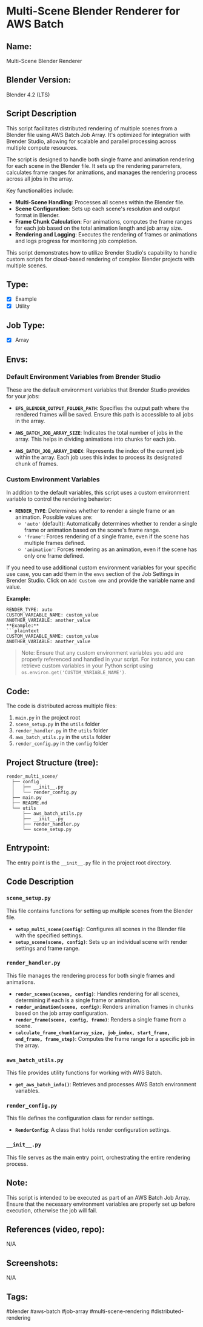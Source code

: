 # Multi-Scene Blender Renderer for AWS Batch

## Name:
Multi-Scene Blender Renderer

## Blender Version:
Blender 4.2 (LTS)

## Script Description
This script facilitates distributed rendering of multiple scenes from a Blender file using AWS Batch Job Array. It's optimized for integration with Brender Studio, allowing for scalable and parallel processing across multiple compute resources.

The script is designed to handle both single frame and animation rendering for each scene in the Blender file. It sets up the rendering parameters, calculates frame ranges for animations, and manages the rendering process across all jobs in the array.

Key functionalities include:
- **Multi-Scene Handling**: Processes all scenes within the Blender file.
- **Scene Configuration**: Sets up each scene's resolution and output format in Blender.
- **Frame Chunk Calculation**: For animations, computes the frame ranges for each job based on the total animation length and job array size.
- **Rendering and Logging**: Executes the rendering of frames or animations and logs progress for monitoring job completion.

This script demonstrates how to utilize Brender Studio's capability to handle custom scripts for cloud-based rendering of complex Blender projects with multiple scenes.

## Type:
- [x] Example
- [x] Utility

## Job Type:
- [x] Array

## Envs:

### Default Environment Variables from Brender Studio
These are the default environment variables that Brender Studio provides for your jobs:

- **`EFS_BLENDER_OUTPUT_FOLDER_PATH`**: Specifies the output path where the rendered frames will be saved. Ensure this path is accessible to all jobs in the array.
  
- **`AWS_BATCH_JOB_ARRAY_SIZE`**: Indicates the total number of jobs in the array. This helps in dividing animations into chunks for each job.
  
- **`AWS_BATCH_JOB_ARRAY_INDEX`**: Represents the index of the current job within the array. Each job uses this index to process its designated chunk of frames.

### Custom Environment Variables
In addition to the default variables, this script uses a custom environment variable to control the rendering behavior:

- **`RENDER_TYPE`**: Determines whether to render a single frame or an animation. Possible values are:
  - `'auto'` (default): Automatically determines whether to render a single frame or animation based on the scene's frame range.
  - `'frame'`: Forces rendering of a single frame, even if the scene has multiple frames defined.
  - `'animation'`: Forces rendering as an animation, even if the scene has only one frame defined.

If you need to use additional custom environment variables for your specific use case, you can add them in the `envs` section of the Job Settings in Brender Studio. Click on `Add Custom env` and provide the variable name and value.

**Example:**
```plaintext
RENDER_TYPE: auto
CUSTOM_VARIABLE_NAME: custom_value
ANOTHER_VARIABLE: another_value
**Example:**
```plaintext
CUSTOM_VARIABLE_NAME: custom_value
ANOTHER_VARIABLE: another_value
```

>Note: Ensure that any custom environment variables you add are properly referenced and handled in your script. For instance, you can retrieve custom variables in your Python script using `os.environ.get('CUSTOM_VARIABLE_NAME')`.

## Code:
The code is distributed across multiple files:

1. `main.py` in the project root
2. `scene_setup.py` in the `utils` folder
3. `render_handler.py` in the `utils` folder
4. `aws_batch_utils.py` in the `utils` folder
5. `render_config.py` in the `config` folder

## Project Structure (tree):
```
render_multi_scene/
  ├── config
  │   ├── __init__.py
  │   └── render_config.py
  ├── main.py
  ├── README.md
  └── utils
      ├── aws_batch_utils.py
      ├── __init__.py
      ├── render_handler.py
      └── scene_setup.py
```

## Entrypoint:
The entry point is the `__init__.py` file in the project root directory.

## Code Description

### `scene_setup.py`
This file contains functions for setting up multiple scenes from the Blender file.

- **`setup_multi_scene(config)`**: Configures all scenes in the Blender file with the specified settings.
- **`setup_scene(scene, config)`**: Sets up an individual scene with render settings and frame range.

### `render_handler.py`
This file manages the rendering process for both single frames and animations.

- **`render_scenes(scenes, config)`**: Handles rendering for all scenes, determining if each is a single frame or animation.
- **`render_animation(scene, config)`**: Renders animation frames in chunks based on the job array configuration.
- **`render_frame(scene, config, frame)`**: Renders a single frame from a scene.
- **`calculate_frame_chunk(array_size, job_index, start_frame, end_frame, frame_step)`**: Computes the frame range for a specific job in the array.

### `aws_batch_utils.py`
This file provides utility functions for working with AWS Batch.

- **`get_aws_batch_info()`**: Retrieves and processes AWS Batch environment variables.

### `render_config.py`
This file defines the configuration class for render settings.

- **`RenderConfig`**: A class that holds render configuration settings.

### `__init__.py`
This file serves as the main entry point, orchestrating the entire rendering process.

## Note:
This script is intended to be executed as part of an AWS Batch Job Array. Ensure that the necessary environment variables are properly set up before execution, otherwise the job will fail.

## References (video, repo):
N/A

## Screenshots:
N/A

## Tags:
#blender #aws-batch #job-array #multi-scene-rendering #distributed-rendering
